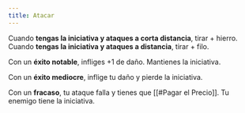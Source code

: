 ```yaml
---
title: Atacar
---
```


Cuando **tengas la iniciativa y ataques a corta distancia**, tirar + hierro. Cuando **tengas la iniciativa y ataques a distancia**, tirar + filo.

Con un **éxito notable**, infliges +1 de daño. Mantienes la iniciativa.

Con un **éxito mediocre**, inflige tu daño y pierde la iniciativa.

Con un **fracaso**, tu ataque falla y tienes que [[#Pagar el Precio]]. Tu enemigo tiene la iniciativa.
